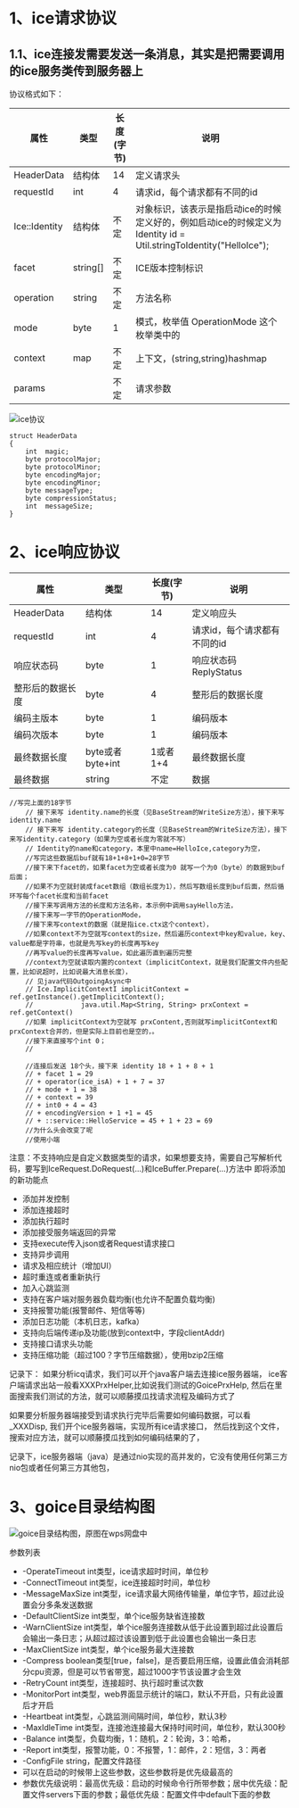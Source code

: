 # 1、ice请求协议
## 1.1、ice连接发需要发送一条消息，其实是把需要调用的ice服务类传到服务器上
协议格式如下：


| 属性          | 类型     | 长度(字节) | 说明                                                         |
| ------------- | -------- | ---------- | ------------------------------------------------------------ |
| HeaderData    | 结构体   | 14         | 定义请求头                                                   |
| requestId     | int      | 4          | 请求id，每个请求都有不同的id                                 |
| Ice::Identity | 结构体   | 不定       | 对象标识，该表示是指启动ice的时候定义好的，例如启动ice的时候定义为Identity id = Util.stringToIdentity("HelloIce"); |
| facet         | string[] | 不定       | ICE版本控制标识                                              |
| operation     | string   | 不定       | 方法名称                                                     |
| mode          | byte     | 1          | 模式，枚举值 OperationMode 这个枚举类中的                    |
| context       | map      | 不定       | 上下文，(string,string)hashmap                               |
| params        |          | 不定       | 请求参数                                                     |

![ice协议](assert/ice_p.png)

```golang
struct HeaderData
{
    int  magic;
    byte protocolMajor;
    byte protocolMinor;
    byte encodingMajor;
    byte encodingMinor;
    byte messageType;
    byte compressionStatus;
    int  messageSize;
}
```
    
# 2、ice响应协议

| 属性          | 类型     | 长度(字节) | 说明                                                         |
| ------------- | -------- | ---------- | ------------------------------------------------------------ |
| HeaderData    | 结构体   | 14         | 定义响应头                                                   |
| requestId     | int      | 4          | 请求id，每个请求都有不同的id                                 |
| 响应状态码 | byte   | 1       | 响应状态码ReplyStatus |
| 整形后的数据长度 | byte   | 4       | 整形后的数据长度 |
| 编码主版本 | byte   | 1       | 编码版本 |
| 编码次版本 | byte   | 1       | 编码版本 |
| 最终数据长度         | byte或者byte+int | 1或者1+4       | 最终数据长度                                              |
| 最终数据     | string   | 不定       | 数据                                                     |




```
//写完上面的18字节
	// 接下来写 identity.name的长度（见BaseStream的WriteSize方法），接下来写identity.name
	// 接下来写 identity.category的长度（见BaseStream的WriteSize方法），接下来写identity.category（如果为空或者长度为零就不写）
	// Identity的name和category，本里中name=HelloIce,category为空，
	//写完这些数据后buf就有18+1+8+1+0=28字节
	//接下来下facet的，如果facet为空或者长度为0 就写一个为0（byte）的数据到buf后面；
	//如果不为空就封装成facet数组（数组长度为1），然后写数组长度到buf后面，然后循环写每个facet长度和当前facet
	//接下来写调用方法的长度和方法名称，本示例中调用sayHello方法，
	//接下来写一字节的OperationMode，
	//接下来写context的数据（就是指ice.ctx这个context），
	//如果context不为空就写context的size，然后遍历context中key和value，key、value都是字符串，也就是先写key的长度再写key
	//再写value的长度再写value，如此遍历直到遍历完整
	//context为空就读取内置的context（implicitContext，就是我们配置文件内些配置，比如说超时，比如说最大消息长度），
	// 见java代码OutgoingAsync中
	// Ice.ImplicitContextI implicitContext = ref.getInstance().getImplicitContext();
	//            java.util.Map<String, String> prxContext = ref.getContext()
	//如果 implicitContext为空就写 prxContent,否则就写implicitContext和prxContext合并的，但是实际上目前也是空的，。
	//接下来直接写个int 0；
	//

	//连接后发送 18个头，接下来 identity 18 + 1 + 8 + 1
	// + facet 1 = 29
	// + operator(ice_isA) + 1 + 7 = 37
	// + mode + 1 = 38
	// + context = 39
	// + int0 + 4 = 43
	// + encodingVersion + 1 +1 = 45
	// + ::service::HelloService = 45 + 1 + 23 = 69
	//为什么头会改变了呢
	//使用小端
```
注意：不支持响应是自定义数据类型的请求，如果想要支持，需要自己写解析代码，要写到IceRequest.DoRequest(...)和IceBuffer.Prepare(...)方法中
即将添加的新功能点
* 添加并发控制
* 添加连接超时
* 添加执行超时
* 添加接受服务端返回的异常
* 支持execute传入json或者Request请求接口
* 支持异步调用
* 请求及相应统计（增加UI）
* 超时重连或者重新执行
* 加入心跳监测
* 支持在客户端对服务器负载均衡(也允许不配置负载均衡)
* 支持报警功能(报警邮件、短信等等)
* 添加日志功能（本机日志，kafka）
* 支持向后端传递ip及功能(放到context中，字段clientAddr)
* 支持接口请求头功能
* 支持压缩功能（超过100？字节压缩数据），使用bzip2压缩



记录下：
如果分析icq请求，我们可以开个java客户端去连接ice服务器端，
ice客户端请求出站一般看XXXPrxHelper,比如说我们测试的GoicePrxHelp,
然后在里面搜索我们测试的方法，就可以顺藤摸瓜找请求流程及编码方式了

如果要分析服务器端接受到请求执行完毕后需要如何编码数据，可以看 _XXXDisp,
我们开个ice服务器端，实现所有ice请求接口，
然后找到这个文件，搜索对应方法，就可以顺藤摸瓜找到如何编码结果的了，


记录下，ice服务器端（java）是通过nio实现的高并发的，它没有使用任何第三方nio包或者任何第三方其他包，
 
# 3、goice目录结构图
![goice目录结构图，原图在wps网盘中](assert/goice-path-desc.png)

参数列表
+ -OperateTimeout int类型，ice请求超时时间，单位秒
+ -ConnectTimeout int类型，ice连接超时时间，单位秒
+ -MessageMaxSize int类型，ice请求最大网络传输量，单位字节，超过此设置会分多条发送数据
+ -DefaultClientSize int类型，单个ice服务缺省连接数
+ -WarnClientSize int类型，单个ice服务连接数从低于此设置到超过此设置后会输出一条日志；从超过超过该设置到低于此设置也会输出一条日志
+ -MaxClientSize int类型，单个ice服务最大连接数
+ -Compress boolean类型[true，false]，是否要启用压缩，设置此值会消耗部分cpu资源，但是可以节省带宽，超过1000字节该设置才会生效
+ -RetryCount int类型，连接超时、执行超时重试次数
+ -MonitorPort int类型，web界面显示统计的端口，默认不开启，只有此设置后才开启
+ -Heartbeat int类型，心跳监测间隔时间，单位秒，默认3秒
+ -MaxIdleTime int类型，连接池连接最大保持时间时间，单位秒，默认300秒
+ -Balance int类型，负载均衡，1：随机，2：轮询，3：哈希，
+ -Report int类型，报警功能，0：不报警，1：邮件，2：短信，3：两者
+ -ConfigFile string，配置文件路径
+ 可以在启动的时候带上这些参数，这些参数将是优先级最高的
+ 参数优先级说明：最高优先级：启动的时候命令行所带参数；居中优先级：配置文件servers下面的参数；最低优先级：配置文件中default下面的参数